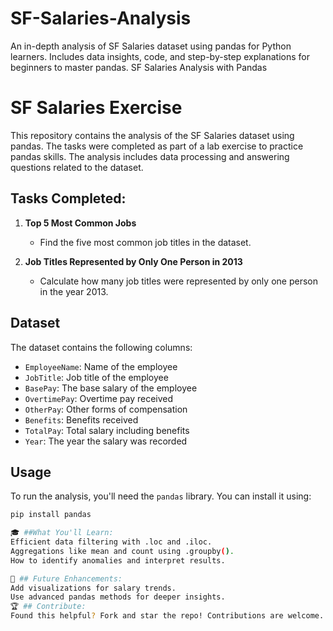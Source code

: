 # SF-Salaries-Analysis
An in-depth analysis of SF Salaries dataset using pandas for Python learners. Includes data insights, code, and step-by-step explanations for beginners to master pandas.
 SF Salaries Analysis with Pandas
 # SF Salaries Exercise

This repository contains the analysis of the SF Salaries dataset using pandas. The tasks were completed as part of a lab exercise to practice pandas skills. The analysis includes data processing and answering questions related to the dataset.

## Tasks Completed:
1. **Top 5 Most Common Jobs**  
   - Find the five most common job titles in the dataset.

2. **Job Titles Represented by Only One Person in 2013**  
   - Calculate how many job titles were represented by only one person in the year 2013.

## Dataset
The dataset contains the following columns:
- `EmployeeName`: Name of the employee
- `JobTitle`: Job title of the employee
- `BasePay`: The base salary of the employee
- `OvertimePay`: Overtime pay received
- `OtherPay`: Other forms of compensation
- `Benefits`: Benefits received
- `TotalPay`: Total salary including benefits
- `Year`: The year the salary was recorded

## Usage
To run the analysis, you'll need the `pandas` library. You can install it using:
```bash
pip install pandas

🎓 ##What You'll Learn:
Efficient data filtering with .loc and .iloc.
Aggregations like mean and count using .groupby().
How to identify anomalies and interpret results.

📌 ## Future Enhancements:
Add visualizations for salary trends.
Use advanced pandas methods for deeper insights.
🏆 ## Contribute:
Found this helpful? Fork and star the repo! Contributions are welcome.

